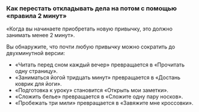 ### Как перестать откладывать дела на потом с помощью «правила 2 минут» 
«Когда вы начинаете приобретать новую привычку, это должно занимать менее 2 минут». 

Вы обнаружите, что почти любую привычку можно сократить до двухминутной версии:
- «Читать перед сном каждый вечер» превращается в «Прочитать одну страницу».
- «Заниматься йогой тридцать минут» превращается в «Достань коврик для йоги».
- «Подготовка к уроку» становится «Открыть мои заметки».
- «Сложить белье» превращается в «Сложите одну пару носков».
- «Пробежать три мили» превращается в «Завяжите мне кроссовки».
